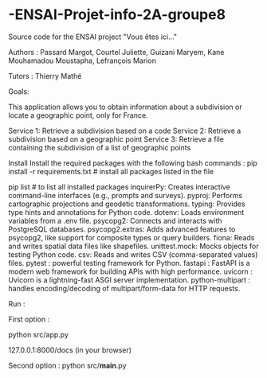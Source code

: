 # -ENSAI-Projet-info-2A-groupe8

Source code for the ENSAI project "Vous êtes ici..."

Authors : Passard Margot, Courtel Juliette, Guizani Maryem, Kane Mouhamadou Moustapha, Lefrançois Marion

Tutors : Thierry Mathé

Goals:

This application allows you to obtain information about a subdivision or locate a geographic point, only for France.

Service 1: Retrieve a subdivision based on a code
Service 2: Retrieve a subdivision based on a geographic point
Service 3: Retrieve a file containing the subdivision of a list of geographic points

Install
Install the required packages with the following bash commands :
pip install -r requirements.txt     # install all packages listed in the file

pip list                            # to list all installed packages
inquirerPy: Creates interactive command-line interfaces (e.g., prompts and surveys).
pyproj: Performs cartographic projections and geodetic transformations.
typing: Provides type hints and annotations for Python code.
dotenv: Loads environment variables from a .env file.
psycopg2: Connects and interacts with PostgreSQL databases.
psycopg2.extras: Adds advanced features to psycopg2, like support for composite types or query builders.
fiona: Reads and writes spatial data files like shapefiles.
unittest.mock: Mocks objects for testing Python code.
csv: Reads and writes CSV (comma-separated values) files.
pytest : powerful testing framework for Python.
fastapi : FastAPI is a modern web framework for building APIs with high performance.
uvicorn : Uvicorn is a lightning-fast ASGI server implementation.
python-multipart : handles encoding/decoding of multipart/form-data for HTTP requests.

Run :

First option :

python src/app.py

127.0.0.1:8000/docs (in your browser)


Second option :
python src/__main__.py
